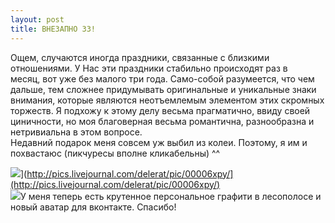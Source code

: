 ```yaml
---
layout: post
title: ВНЕЗАПНО 33!
---
```


Ощем, случаются иногда праздники,&nbsp;связанные с близкими отношениями. У Нас эти праздники стабильно происходят раз в месяц,&nbsp;вот уже без малого три года. Само-собой разумеется, что чем дальше,&nbsp;тем сложнее придумывать оригинальные и уникальные знаки внимания,&nbsp;которые являются неотъемлемым элементом этих скромных торжеств. Я подхожу к этому делу весьма прагматично,&nbsp;ввиду своей циничности, но моя благоверная весьма романтична,&nbsp;разнообразна и нетривиальна в этом вопросе.  
Недавний подарок меня совсем уж выбил из колеи. Поэтому,&nbsp;я им и похвастаюс (пикчуресы вполне кликабельны)&nbsp;^^

![](http://pics.livejournal.com/delerat/pic/00006xpy/s640x480)]([http://pics.livejournal.com/delerat/pic/00006xpy/](http://pics.livejournal.com/delerat/pic/00006xpy/)  
 ![](http://pics.livejournal.com/delerat/pic/00007bh0/s320x320)]([http://pics.livejournal.com/delerat/pic/00007bh0/](http://pics.livejournal.com/delerat/pic/00007bh0/))У меня теперь есть крутенное персональное графити в лесополосе и новый аватар для вконтакте. Спасибо!

